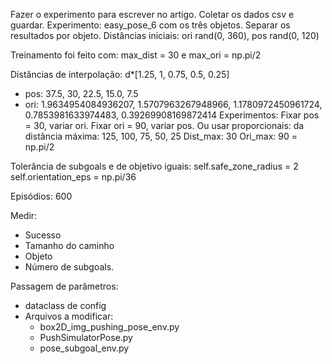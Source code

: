 Fazer o experimento para escrever no artigo. Coletar os dados csv e guardar.
Experimento:
easy_pose_6 com os três objetos. Separar os resultados por objeto.
Distâncias iniciais: ori rand(0, 360), pos rand(0, 120)

Treinamento foi feito com: max_dist = 30 e max_ori = np.pi/2

Distâncias de interpolação: d*[1.25, 1, 0.75, 0.5, 0.25]
- pos: 37.5, 30, 22.5, 15.0, 7.5
- ori: 1.9634954084936207, 1.5707963267948966, 1.1780972450961724, 0.7853981633974483, 0.39269908169872414
Experimentos: Fixar pos = 30, variar ori. Fixar ori = 90, variar pos.
Ou usar proporcionais: da distância máxima: 125, 100, 75, 50, 25
Dist_max: 30
Ori_max: 90 = np.pi/2


Tolerância de subgoals e de objetivo iguais:
self.safe_zone_radius = 2
self.orientation_eps = np.pi/36

Episódios: 600

Medir:
- Sucesso
- Tamanho do caminho
- Objeto
- Número de subgoals.


Passagem de parâmetros:
- dataclass de config
- Arquivos a modificar:
    - box2D_img_pushing_pose_env.py
    - PushSimulatorPose.py
    - pose_subgoal_env.py
